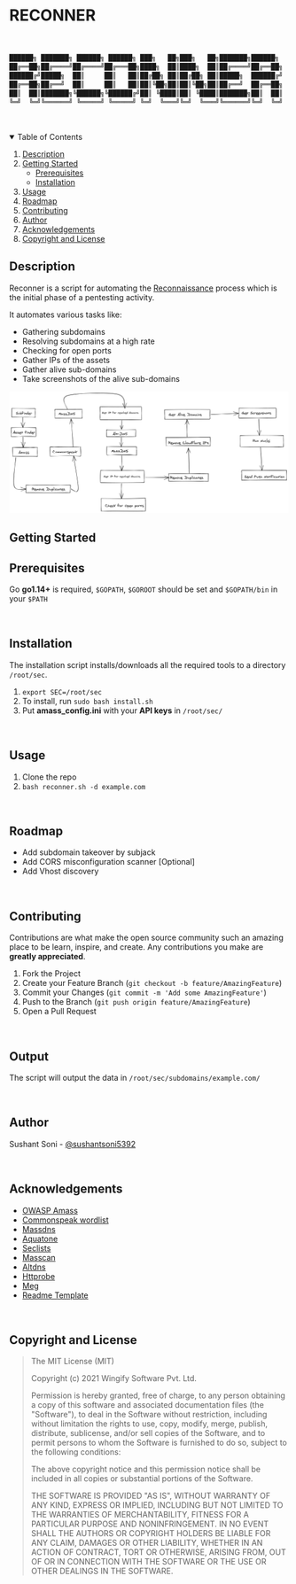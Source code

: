 # RECONNER
```


██████╗ ███████╗ ██████╗ ██████╗ ███╗   ██╗███╗   ██╗███████╗██████╗
██╔══██╗██╔════╝██╔════╝██╔═══██╗████╗  ██║████╗  ██║██╔════╝██╔══██╗
██████╔╝█████╗  ██║     ██║   ██║██╔██╗ ██║██╔██╗ ██║█████╗  ██████╔╝
██╔══██╗██╔══╝  ██║     ██║   ██║██║╚██╗██║██║╚██╗██║██╔══╝  ██╔══██╗
██║  ██║███████╗╚██████╗╚██████╔╝██║ ╚████║██║ ╚████║███████╗██║  ██║
╚═╝  ╚═╝╚══════╝ ╚═════╝ ╚═════╝ ╚═╝  ╚═══╝╚═╝  ╚═══╝╚══════╝╚═╝  ╚═╝


```

<br>

<!-- TABLE OF CONTENTS -->
<details open="open">
  <summary>Table of Contents</summary>
  <ol>
    <li>
      <a href="#description">Description</a>
    </li>
    <li>
      <a href="#getting-started">Getting Started</a>
      <ul>
        <li><a href="#prerequisites">Prerequisites</a></li>
        <li><a href="#installation">Installation</a></li>
      </ul>
    </li>
    <li><a href="#usage">Usage</a></li>
    <li><a href="#roadmap">Roadmap</a></li>
    <li><a href="#contributing">Contributing</a></li>
    <li><a href="#author">Author</a></li>
    <li><a href="#acknowledgements">Acknowledgements</a></li>
	<li><a href="#copyright-and-license">Copyright and License</a></li>
  </ol>
</details>



## Description
Reconner is a script for automating the [Reconnaissance](https://www.redteam-pentesting.de/en/pentest/reconnaissance/-penetration-test-reconnaissance-information-gathering-before-the-attack) process which is the initial phase of a pentesting activity.

It automates various tasks like:

* Gathering subdomains
* Resolving subdomains at a high rate
* Checking for open ports
* Gather IPs of the assets
* Gather alive sub-domains
* Take screenshots of the alive sub-domains



![alt text](reconner_flow.png "Reconner flow")


## Getting Started

## Prerequisites
Go **go1.14+** is required, `$GOPATH`, `$GOROOT` should be set and `$GOPATH/bin` in your `$PATH`

<br>

## Installation
The installation script installs/downloads all the required tools to a directory `/root/sec`.


1. `export SEC=/root/sec`
2. To install, run `sudo bash install.sh`
3. Put **amass_config.ini** with your **API keys** in `/root/sec/`

<br>

## Usage
1. Clone the repo
2. `bash reconner.sh -d example.com`

<br>

## Roadmap
- Add subdomain takeover by subjack
- Add CORS misconfiguration scanner [Optional]
- Add Vhost discovery

<br>

## Contributing

Contributions are what make the open source community such an amazing place to be learn, inspire, and create. Any contributions you make are **greatly appreciated**.

1. Fork the Project
2. Create your Feature Branch (`git checkout -b feature/AmazingFeature`)
3. Commit your Changes (`git commit -m 'Add some AmazingFeature'`)
4. Push to the Branch (`git push origin feature/AmazingFeature`)
5. Open a Pull Request

<br>

## Output
The script will output the data in `/root/sec/subdomains/example.com/`

<br>

## Author

Sushant Soni - [@sushantsoni5392](https://twitter.com/sushantsoni5392)

<br>

## Acknowledgements

* [OWASP Amass](https://github.com/OWASP/Amass)
* [Commonspeak wordlist](https://github.com/assetnote/commonspeak2-wordlists)
* [Massdns](https://github.com/blechschmidt/massdns)
* [Aquatone](https://github.com/michenriksen/aquatone)
* [Seclists](https://github.com/danielmiessler/SecLists)
* [Masscan](https://github.com/robertdavidgraham/masscan)
* [Altdns](https://github.com/infosec-au/altdns)
* [Httprobe](https://github.com/tomnomnom/httprobe)
* [Meg](https://github.com/tomnomnom/meg)
* [Readme Template](https://github.com/othneildrew/Best-README-Template)

<br>

## Copyright and License

> The MIT License (MIT)
>
> Copyright (c) 2021 Wingify Software Pvt. Ltd.
>
> Permission is hereby granted, free of charge, to any person obtaining a copy of this software and associated documentation files (the "Software"), to deal in the Software without restriction, including without limitation the rights to use, copy, modify, merge, publish, distribute, sublicense, and/or sell copies of the Software, and to permit persons to whom the Software is furnished to do so, subject to the following conditions:
>
> The above copyright notice and this permission notice shall be included in all copies or substantial portions of the Software.
>
> THE SOFTWARE IS PROVIDED "AS IS", WITHOUT WARRANTY OF ANY KIND, EXPRESS OR IMPLIED, INCLUDING BUT NOT LIMITED TO THE WARRANTIES OF MERCHANTABILITY, FITNESS FOR A PARTICULAR PURPOSE AND NONINFRINGEMENT. IN NO EVENT SHALL THE AUTHORS OR COPYRIGHT HOLDERS BE LIABLE FOR ANY CLAIM, DAMAGES OR OTHER LIABILITY, WHETHER IN AN ACTION OF CONTRACT, TORT OR OTHERWISE, ARISING FROM, OUT OF OR IN CONNECTION WITH THE SOFTWARE OR THE USE OR OTHER DEALINGS IN THE SOFTWARE.
